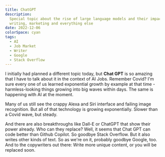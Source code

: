 ```yaml
---
title: ChatGPT
description:
  Special topic about the rise of large language models and their impact on
  writing, marketing and everything else
date: 2022-12-06
colorSpace: cyan
tags:
  - AI
  - Job Market
  - Writer
  - Google
  - Stack Overflow
---
```


I initially had planned a different topic today, but **Chat GPT** is so amazing
that I have to talk about it in the context of AI Jobs. Remember Covid? I'm sure
every one of us learned exponential growth by example at that time -
harmless-looking things growing into big waves within days. The same is
happening with AI at the moment.

Many of us still see the crappy Alexa and Siri interface and failing image
recognition. But all of that technology is growing exponentially. Slower than a
Covid wave, but steady.

And there are also breakthroughs like Dall-E or ChatGPT that show their power
already. Who can they replace? Well, it seems that Chat GPT can code better than
Github Copilot. So goodbye Stack Overflow. But it also writes other kinds of
text. So as we're on it, probably goodbye Google, too. And to the copywriters
out there: Write more unique content, or you will be replaced soon.

